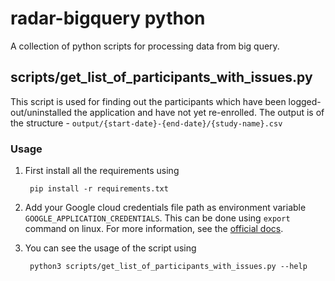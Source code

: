 # radar-bigquery python

A collection of python scripts for processing data from big query.

## scripts/get_list_of_participants_with_issues.py

This script is used for finding out the participants which have been logged-out/uninstalled the application and have not yet re-enrolled.
The output is of the structure - `output/{start-date}-{end-date}/{study-name}.csv`

### Usage

1. First install all the requirements using 
    ```shell script
     pip install -r requirements.txt
    ```
   
2. Add your Google cloud credentials file path as environment variable `GOOGLE_APPLICATION_CREDENTIALS`. This can be done using `export` command on linux.
For more information, see the [official docs]().

3. You can see the usage of the script using 
    ```shell script
     python3 scripts/get_list_of_participants_with_issues.py --help
    ```